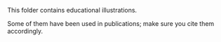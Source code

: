 This folder contains educational illustrations.

Some of them have been used in publications; make sure you cite them accordingly.

